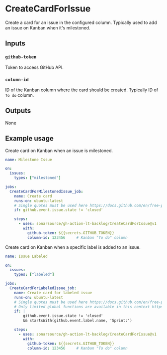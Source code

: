 # CreateCardForIssue

Create a card for an issue in the configured column. Typically used to add an issue on Kanban when it's milestoned.

## Inputs

### `github-token`

Token to access GitHub API.

### `column-id`

ID of the Kanban column where the card should be created. Typically ID of `To do` column.

## Outputs

None

## Example usage

Create card on Kanban when an issue is milestoned.

```yaml
name: Milestone Issue

on:
  issues:
    types: ["milestoned"]

jobs:
  CreateCardForMilestonedIssue_job:
    name: Create card
    runs-on: ubuntu-latest
    # Single quotes must be used here https://docs.github.com/en/free-pro-team@latest/actions/reference/context-and-expression-syntax-for-github-actions#literals
    if: github.event.issue.state != 'closed'

    steps:
      - uses: sonarsource/gh-action-lt-backlog/CreateCardForIssue@v1
        with:
          github-token: ${{secrets.GITHUB_TOKEN}}
          column-id: 123456     # Kanban "To do" column
```

Create card on Kanban when a specific label is added to an issue.

```yaml
name: Issue Labeled

on:
  issues:
    types: ["labeled"]

jobs:
  CreateCardForLabeledIssue_job:
    name: Create card for labeled issue
    runs-on: ubuntu-latest
    # Single quotes must be used here https://docs.github.com/en/free-pro-team@latest/actions/reference/context-and-expression-syntax-for-github-actions#literals
    # Only limited global functions are available in this context https://docs.github.com/en/actions/reference/context-and-expression-syntax-for-github-actions#functions
    if: |
        github.event.issue.state != 'closed'
        && startsWith(github.event.label.name, 'Sprint:')

    steps:
      - uses: sonarsource/gh-action-lt-backlog/CreateCardForIssue@v1
        with:
          github-token: ${{secrets.GITHUB_TOKEN}}
          column-id: 123456     # Kanban "To do" column
```
